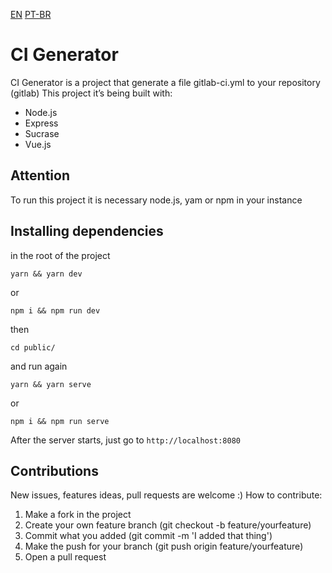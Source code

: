 [EN](/README.md) [PT-BR](/README.pt-br.md)

# CI Generator
CI Generator is a project that generate a file gitlab-ci.yml to your repository (gitlab)
This project it’s being built with:
* Node.js
* Express
* Sucrase
* Vue.js
## Attention
To run this project it is necessary node.js, yam or npm in your instance
## Installing dependencies
in the root of the project
```
yarn && yarn dev
```
or
```
npm i && npm run dev
```
then
```
cd public/
```
and run again
```
yarn && yarn serve
```
or
```
npm i && npm run serve
```
After the server starts, just go to
```http://localhost:8080```
## Contributions
New issues, features ideas, pull requests are welcome :)
How to contribute:
1. Make a fork in the project
2. Create your own feature branch (git checkout -b feature/yourfeature)
3. Commit what you added (git commit -m &#39;I added that thing&#39;)
4. Make the push for your branch (git push origin feature/yourfeature)
5. Open a pull request
